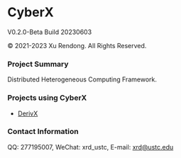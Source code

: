 # CyberX

V0.2.0-Beta Build 20230603

© 2021-2023 Xu Rendong. All Rights Reserved.

### Project Summary
Distributed Heterogeneous Computing Framework.

### Projects using CyberX
+ [DerivX](https://github.com/xurendong/derivx)

### Contact Information
QQ: 277195007, WeChat: xrd_ustc, E-mail: xrd@ustc.edu
